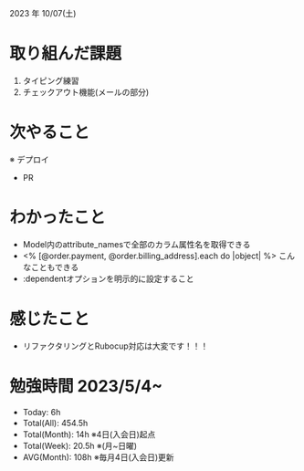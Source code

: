 2023 年 10/07(土)

# 取り組んだ課題

1. タイピング練習
6. チェックアウト機能(メールの部分)

# 次やること

※ デプロイ
* PR

# わかったこと

* Model内のattribute_namesで全部のカラム属性名を取得できる
* <% [@order.payment, @order.billing_address].each do |object| %> こんなこともできる
* :dependentオプションを明示的に設定すること

# 感じたこと

* リファクタリングとRubocup対応は大変です！！！

# 勉強時間 2023/5/4~

* Today: 6h
* Total(All): 454.5h　
* Total(Month): 14h ※4日(入会日)起点
* Total(Week): 20.5h ※(月~日曜)
* AVG(Month): 108h ※毎月4日(入会日)更新
